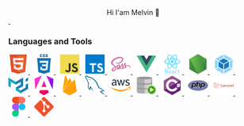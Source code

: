 <div align="center">
        Hi I'am Melvin 👋
    </div>
    <div>
        <a target="_blank" rel="noopener noreferrer" href="https://drive.google.com/file/d/1j9v6DBtSuLSaGWfs-m3xohTW7iMEBvJV">
        <img src="https://drive.google.com/file/d/1j9v6DBtSuLSaGWfs-m3xohTW7iMEBvJV" alt="">
        </a>&nbsp;
    </div>
    <div class="markdown-heading" dir="auto">
        <h3 class="heading-element" dir="auto">Languages and Tools</h3>
    </div>
    <div>
        <div dir="auto">
            <a target="_blank" rel="noopener noreferrer" href="https://github.com/devicons/devicon/blob/master/icons/html5/html5-original.svg">
                <img src="https://github.com/devicons/devicon/raw/master/icons/html5/html5-original.svg" title="HTML5" alt="HTML" width="40" height="40" style="max-width: 100%;">
            </a>&nbsp;
            <a target="_blank" rel="noopener noreferrer" href="https://github.com/devicons/devicon/blob/master/icons/css3/css3-plain-wordmark.svg">
                <img src="https://github.com/devicons/devicon/raw/master/icons/css3/css3-plain-wordmark.svg" title="CSS3" alt="CSS" width="40" height="40" style="max-width: 100%;">
            </a>&nbsp;
            <a target="_blank" rel="noopener noreferrer" href="https://github.com/devicons/devicon/blob/master/icons/javascript/javascript-original.svg">
                <img src="https://github.com/devicons/devicon/raw/master/icons/javascript/javascript-original.svg" title="JavaScript" alt="JavaScript" width="40" height="40" style="max-width: 100%;">
            </a>&nbsp;
            <a target="_blank" rel="noopener noreferrer" href="https://github.com/devicons/devicon/blob/master/icons/typescript/typescript-original.svg">
                <img src="https://github.com/devicons/devicon/raw/master/icons/typescript/typescript-original.svg" title="Typescript" alt="Typescript" width="40" height="40" style="max-width: 100%;">
            </a>&nbsp;
            <a target="_blank" rel="noopener noreferrer" href="https://github.com/devicons/devicon/blob/master/icons/sass/sass-original.svg">
                <img src="https://github.com/devicons/devicon/raw/master/icons/sass/sass-original.svg" title="SASS" alt="SASS" width="40" height="40" style="max-width: 100%;">
            </a>&nbsp;
            <a target="_blank" rel="noopener noreferrer" href="https://github.com/devicons/devicon/blob/master/icons/vuejs/vuejs-original.svg">
                <img src="https://github.com/devicons/devicon/raw/master/icons/vuejs/vuejs-original.svg" title="Vuejs" alt="Vuejs" width="40" height="40" style="max-width: 100%;">
            </a>&nbsp;
            <a target="_blank" rel="noopener noreferrer" href="https://github.com/devicons/devicon/blob/master/icons/react/react-original-wordmark.svg">
                <img src="https://github.com/devicons/devicon/raw/master/icons/react/react-original-wordmark.svg" title="React" alt="React" width="40" height="40" style="max-width: 100%;">
            </a>&nbsp;
            <a target="_blank" rel="noopener noreferrer" href="https://github.com/devicons/devicon/blob/master/icons/nodejs/nodejs-original.svg">
                <img src="https://github.com/devicons/devicon/raw/master/icons/nodejs/nodejs-original.svg" title="NodeJS" alt="NodeJS" width="40" height="40" style="max-width: 100%;">
            </a>&nbsp;
            <a target="_blank" rel="noopener noreferrer" href="https://github.com/devicons/devicon/blob/master/icons/webpack/webpack-original.svg">
                <img src="https://github.com/devicons/devicon/raw/master/icons/webpack/webpack-original.svg" title="Webpack" alt="Webpack" width="40" height="40" style="max-width: 100%;">
            </a>&nbsp;
            <a target="_blank" rel="noopener noreferrer" href="https://github.com/devicons/devicon/blob/master/icons/materialui/materialui-original.svg">
                <img src="https://github.com/devicons/devicon/raw/master/icons/materialui/materialui-original.svg" title="Material UI" alt="Material UI" width="40" height="40" style="max-width: 100%;">
            </a>&nbsp;
            <a target="_blank" rel="noopener noreferrer" href="https://github.com/devicons/devicon/blob/master/icons/angular/angular-original.svg">
                <img src="https://github.com/devicons/devicon/blob/master/icons/angular/angular-original.svg" title="Flutter" alt="Flutter" width="40" height="40" style="max-width: 100%;">
            </a>&nbsp;
            <a target="_blank" rel="noopener noreferrer" href="https://github.com/devicons/devicon/blob/master/icons/firebase/firebase-plain.svg">
                <img src="https://github.com/devicons/devicon/raw/master/icons/firebase/firebase-plain.svg" title="Firebase" alt="Firebase" width="40" height="40" style="max-width: 100%;">
            </a>&nbsp;
            <a target="_blank" rel="noopener noreferrer" href="https://github.com/devicons/devicon/blob/master/icons/mysql/mysql-original.svg">
                <img src="https://github.com/devicons/devicon/raw/master/icons/mysql/mysql-original.svg" title="MySQL" alt="MySQL" width="40" height="40" style="max-width: 100%;">
            </a>&nbsp;
            <a target="_blank" rel="noopener noreferrer" href="https://github.com/devicons/devicon/blob/master/icons/amazonwebservices/amazonwebservices-original.svg">
                <img src="https://github.com/devicons/devicon/blob/master/icons/amazonwebservices/amazonwebservices-original-wordmark.svg" title="AWS" alt="AWS" width="40" height="40" style="max-width: 100%;">
            </a>&nbsp;
            <a target="_blank" rel="noopener noreferrer" href="https://github.com/devicons/devicon/blob/master/icons/sqldeveloper/sqldeveloper-original.svg">
                <img src="https://github.com/devicons/devicon/blob/master/icons/sqldeveloper/sqldeveloper-original.svg" title="SQL" alt="SQL " width="40" height="40" style="max-width: 100%;">
            </a>&nbsp;
            <a target="_blank" rel="noopener noreferrer" href="https://github.com/devicons/devicon/blob/master/icons/csharp/csharp-original.svg">
                <img src="https://github.com/devicons/devicon/blob/master/icons/csharp/csharp-original.svg" title="Csharp" alt="Csharp " width="40" height="40" style="max-width: 100%;">
            </a>&nbsp;
            <a target="_blank" rel="noopener noreferrer" href="https://github.com/devicons/devicon/blob/master/icons/php/php-original.svg">
                <img src="https://github.com/devicons/devicon/blob/master/icons/php/php-original.svg" title="PHP" alt="PHP" width="40" height="40" style="max-width: 100%;">
            </a>&nbsp;
            <a target="_blank" rel="noopener noreferrer" href="https://github.com/devicons/devicon/blob/master/icons/laravel/laravel-original-wordmark.svg">
                <img src="https://github.com/devicons/devicon/blob/master/icons/laravel/laravel-original-wordmark.svg" title="Laravel" alt="Laravel" width="40" height="40" style="max-width: 100%;">
            </a>&nbsp;
            <a target="_blank" rel="noopener noreferrer" href="https://github.com/devicons/devicon/blob/master/icons/figma/figma-original.svg">
                <img src="https://github.com/devicons/devicon/blob/master/icons/figma/figma-original.svg" title="Laravel" alt="Laravel" width="40" height="40" style="max-width: 100%;">
            </a>&nbsp;
            <a target="_blank" rel="noopener noreferrer" href="https://github.com/devicons/devicon/blob/master/icons/git/git-original.svg">
                <img src="https://github.com/devicons/devicon/raw/master/icons/git/git-original.svg" title="Git" alt="Git" width="40" height="40" style="max-width: 100%;"></a>
          </div>
    </div>

<!--
**melvingomez/melvingomez** is a ✨ _special_ ✨ repository because its `README.md` (this file) appears on your GitHub profile.

Here are some ideas to get you started:

- 🔭 I’m currently working on ...
- 🌱 I’m currently learning ...
- 👯 I’m looking to collaborate on ...
- 🤔 I’m looking for help with ...
- 💬 Ask me about ...
- 📫 How to reach me: ...
- 😄 Pronouns: ...
- ⚡ Fun fact: ...
-->
